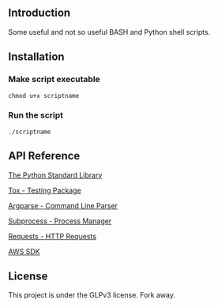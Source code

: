 ## Introduction
Some useful and not so useful BASH and Python shell scripts.


## Installation

### Make script executable
`chmod u+x scriptname`

### Run the script
`./scriptname`


## API Reference

[The Python Standard Library](https://docs.python.org/2/library/)

[Tox - Testing Package](https://tox.readthedocs.io/en/latest/examples.html)

[Argparse - Command Line Parser](https://docs.python.org/2/library/argparse.html)

[Subprocess - Process Manager](https://docs.python.org/2/library/subprocess.html)

[Requests - HTTP Requests](http://docs.python-requests.org/en/master/)

[AWS SDK](https://boto3.readthedocs.io/en/latest/)


## License
This project is under the GLPv3 license. Fork away.

